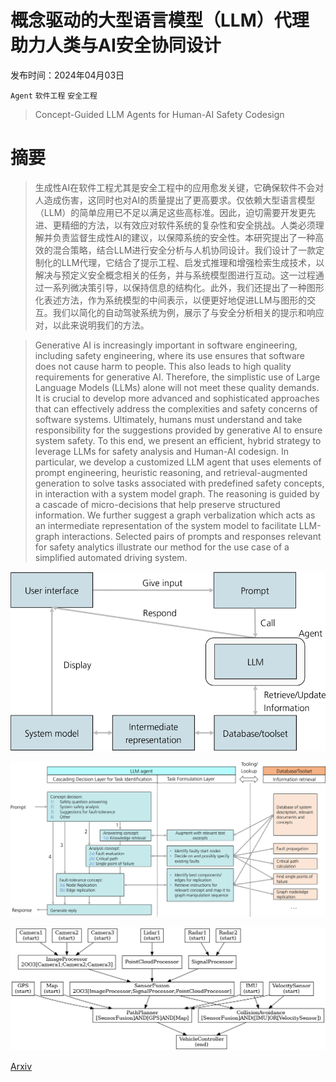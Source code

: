 # 概念驱动的大型语言模型（LLM）代理助力人类与AI安全协同设计

发布时间：2024年04月03日

`Agent` `软件工程` `安全工程`

> Concept-Guided LLM Agents for Human-AI Safety Codesign

# 摘要

> 生成性AI在软件工程尤其是安全工程中的应用愈发关键，它确保软件不会对人造成伤害，这同时也对AI的质量提出了更高要求。仅依赖大型语言模型（LLM）的简单应用已不足以满足这些高标准。因此，迫切需要开发更先进、更精细的方法，以有效应对软件系统的复杂性和安全挑战。人类必须理解并负责监督生成性AI的建议，以保障系统的安全性。本研究提出了一种高效的混合策略，结合LLM进行安全分析与人机协同设计。我们设计了一款定制化的LLM代理，它结合了提示工程、启发式推理和增强检索生成技术，以解决与预定义安全概念相关的任务，并与系统模型图进行互动。这一过程通过一系列微决策引导，以保持信息的结构化。此外，我们还提出了一种图形化表述方法，作为系统模型的中间表示，以便更好地促进LLM与图形的交互。我们以简化的自动驾驶系统为例，展示了与安全分析相关的提示和响应对，以此来说明我们的方法。

> Generative AI is increasingly important in software engineering, including safety engineering, where its use ensures that software does not cause harm to people. This also leads to high quality requirements for generative AI. Therefore, the simplistic use of Large Language Models (LLMs) alone will not meet these quality demands. It is crucial to develop more advanced and sophisticated approaches that can effectively address the complexities and safety concerns of software systems. Ultimately, humans must understand and take responsibility for the suggestions provided by generative AI to ensure system safety. To this end, we present an efficient, hybrid strategy to leverage LLMs for safety analysis and Human-AI codesign. In particular, we develop a customized LLM agent that uses elements of prompt engineering, heuristic reasoning, and retrieval-augmented generation to solve tasks associated with predefined safety concepts, in interaction with a system model graph. The reasoning is guided by a cascade of micro-decisions that help preserve structured information. We further suggest a graph verbalization which acts as an intermediate representation of the system model to facilitate LLM-graph interactions. Selected pairs of prompts and responses relevant for safety analytics illustrate our method for the use case of a simplified automated driving system.

![概念驱动的大型语言模型（LLM）代理助力人类与AI安全协同设计](../../../paper_images/2404.15317/x1.png)

![概念驱动的大型语言模型（LLM）代理助力人类与AI安全协同设计](../../../paper_images/2404.15317/x2.png)

![概念驱动的大型语言模型（LLM）代理助力人类与AI安全协同设计](../../../paper_images/2404.15317/output.png)

[Arxiv](https://arxiv.org/abs/2404.15317)